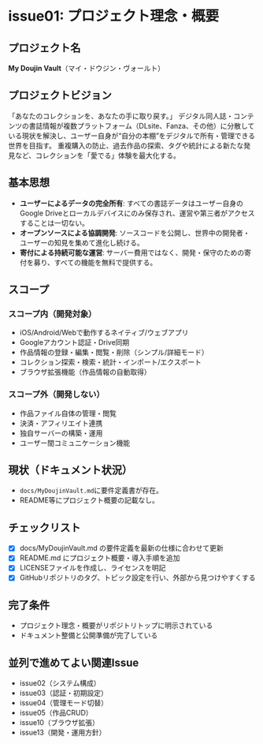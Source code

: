 # issue01: プロジェクト理念・概要

## プロジェクト名
**My Doujin Vault**（マイ・ドウジン・ヴォールト）

## プロジェクトビジョン
「あなたのコレクションを、あなたの手に取り戻す。」
デジタル同人誌・コンテンツの書誌情報が複数プラットフォーム（DLsite、Fanza、その他）に分散している現状を解決し、ユーザー自身が“自分の本棚”をデジタルで所有・管理できる世界を目指す。
重複購入の防止、過去作品の探索、タグや統計による新たな発見など、コレクションを「愛でる」体験を最大化する。

## 基本思想
- **ユーザーによるデータの完全所有**: すべての書誌データはユーザー自身のGoogle Driveとローカルデバイスにのみ保存され、運営や第三者がアクセスすることは一切ない。
- **オープンソースによる協調開発**: ソースコードを公開し、世界中の開発者・ユーザーの知見を集めて進化し続ける。
- **寄付による持続可能な運営**: サーバー費用ではなく、開発・保守のための寄付を募り、すべての機能を無料で提供する。

## スコープ
### スコープ内（開発対象）
- iOS/Android/Webで動作するネイティブ/ウェブアプリ
- Googleアカウント認証・Drive同期
- 作品情報の登録・編集・閲覧・削除（シンプル/詳細モード）
- コレクション探索・検索・統計・インポート/エクスポート
- ブラウザ拡張機能（作品情報の自動取得）
### スコープ外（開発しない）
- 作品ファイル自体の管理・閲覧
- 決済・アフィリエイト連携
- 独自サーバーの構築・運用
- ユーザー間コミュニケーション機能

## 現状（ドキュメント状況）
- `docs/MyDoujinVault.md`に要件定義書が存在。
- README等にプロジェクト概要の記載なし。

## チェックリスト
- [x] docs/MyDoujinVault.md の要件定義を最新の仕様に合わせて更新
- [x] README.md にプロジェクト概要・導入手順を追加
- [x] LICENSEファイルを作成し、ライセンスを明記
- [x] GitHubリポジトリのタグ、トピック設定を行い、外部から見つけやすくする

## 完了条件
- プロジェクト理念・概要がリポジトリトップに明示されている
- ドキュメント整備と公開準備が完了している

## 並列で進めてよい関連Issue
- issue02（システム構成）
- issue03（認証・初期設定）
- issue04（管理モード切替）
- issue05（作品CRUD）
- issue10（ブラウザ拡張）
- issue13（開発・運用方針）
